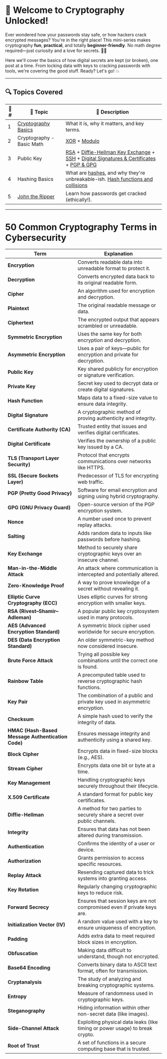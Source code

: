 # 🧠 Welcome to Cryptography Unlocked!

Ever wondered how your passwords stay safe, or how hackers crack encrypted messages? You're in the right place! This mini-series makes cryptography **fun**, **practical**, and totally **beginner-friendly**. No math degree required—just curiosity and a love for secrets. 🕵️‍♂️

Here we'll cover the basics of how digital secrets are kept (or broken), one post at a time. From locking data with keys to cracking passwords with tools, we're covering the good stuff. Ready? Let's go! 💥

---

## 🔍 Topics Covered

| 🔢 # | 🔐 Topic              | 📝 Description                                  |
|-----|------------------------|-----------------------------------------------|
| 1   | [Cryptography Basics](https://github.com/Dee-Techie/Cybersecurity-Portfolio/blob/main/Write-Ups/Cryptography_Basics.md) | What it is, why it matters, and key terms.     |
| 2   | Cryptography - Basic Math           | [XOR](https://github.com/Dee-Techie/Cybersecurity-Portfolio/blob/main/Write-Ups/Crypto-Basic-Math.md#-xor-exclusive-or-operation) + [Modulo](https://github.com/Dee-Techie/Cybersecurity-Portfolio/blob/main/Write-Ups/Crypto-Basic-Math.md#-modulo-operation) |
| 3   | Public Key           | [RSA](https://github.com/Dee-Techie/Cybersecurity-Portfolio/blob/main/Write-Ups/Public-Key-RSA.md) + [Diffie-Hellman Key Exchange](https://github.com/Dee-Techie/Cybersecurity-Portfolio/blob/main/Write-Ups/Diffie-Hellman-Key.md) + [SSH](https://github.com/Dee-Techie/Cybersecurity-Portfolio/blob/main/Write-Ups/SSH.md)  + [Digital Signatures & Certificates](https://github.com/Dee-Techie/Cybersecurity-Portfolio/blob/main/Write-Ups/Digital-signatures-certificates.md) + [PGP & GPG](https://github.com/Dee-Techie/Cybersecurity-Portfolio/blob/main/Write-Ups/PGP-GPG.md)|
| 4   | Hashing Basics      | What are [hashes](https://github.com/Dee-Techie/Cybersecurity-Portfolio/blob/main/Write-Ups/Hashing.md), and why they're unbreakable-ish. [Hash functions and collisions](https://github.com/Dee-Techie/Cybersecurity-Portfolio/blob/main/Write-Ups/Hash-Functions.md)    |
| 5   | [John the Ripper]()        | Learn how passwords get cracked (ethically!). |

--- 
# 50 Common Cryptography Terms in Cybersecurity

| Term                        | Explanation                                                                 |
|-----------------------------|-----------------------------------------------------------------------------|
| **Encryption**              | Converts readable data into unreadable format to protect it.               |
| **Decryption**              | Converts encrypted data back to its original readable form.                |
| **Cipher**                  | An algorithm used for encryption and decryption.                           |
| **Plaintext**               | The original readable message or data.                                     |
| **Ciphertext**              | The encrypted output that appears scrambled or unreadable.                 |
| **Symmetric Encryption**    | Uses the same key for both encryption and decryption.                      |
| **Asymmetric Encryption**   | Uses a pair of keys—public for encryption and private for decryption.      |
| **Public Key**              | Key shared publicly for encryption or signature verification.              |
| **Private Key**             | Secret key used to decrypt data or create digital signatures.              |
| **Hash Function**           | Maps data to a fixed-size value to ensure data integrity.                  |
| **Digital Signature**       | A cryptographic method of proving authenticity and integrity.              |
| **Certificate Authority (CA)** | Trusted entity that issues and verifies digital certificates.           |
| **Digital Certificate**     | Verifies the ownership of a public key issued by a CA.                     |
| **TLS (Transport Layer Security)** | Protocol that encrypts communications over networks like HTTPS.         |
| **SSL (Secure Sockets Layer)** | Predecessor of TLS for encrypting web traffic.                        |
| **PGP (Pretty Good Privacy)** | Software for email encryption and signing using hybrid cryptography.    |
| **GPG (GNU Privacy Guard)** | Open-source version of the PGP encryption system.                          |
| **Nonce**                   | A number used once to prevent replay attacks.                              |
| **Salting**                 | Adds random data to inputs like passwords before hashing.                  |
| **Key Exchange**            | Method to securely share cryptographic keys over an insecure channel.      |
| **Man-in-the-Middle Attack**| An attack where communication is intercepted and potentially altered.      |
| **Zero-Knowledge Proof**    | A way to prove knowledge of a secret without revealing it.                 |
| **Elliptic Curve Cryptography (ECC)** | Uses elliptic curves for strong encryption with smaller keys.          |
| **RSA (Rivest–Shamir–Adleman)** | A popular public key cryptosystem used in many protocols.            |
| **AES (Advanced Encryption Standard)** | A symmetric block cipher used worldwide for secure encryption.     |
| **DES (Data Encryption Standard)** | An older symmetric-key method now considered insecure.             |
| **Brute Force Attack**      | Trying all possible key combinations until the correct one is found.       |
| **Rainbow Table**           | A precomputed table used to reverse cryptographic hash functions.          |
| **Key Pair**                | The combination of a public and private key used in asymmetric encryption. |
| **Checksum**                | A simple hash used to verify the integrity of data.                        |
| **HMAC (Hash-Based Message Authentication Code)** | Ensures message integrity and authenticity using a shared key. |
| **Block Cipher**            | Encrypts data in fixed-size blocks (e.g., AES).                            |
| **Stream Cipher**           | Encrypts data one bit or byte at a time.                                  |
| **Key Management**          | Handling cryptographic keys securely throughout their lifecycle.           |
| **X.509 Certificate**       | A standard format for public key certificates.                             |
| **Diffie-Hellman**          | A method for two parties to securely share a secret over public channels.  |
| **Integrity**               | Ensures that data has not been altered during transmission.                |
| **Authentication**          | Confirms the identity of a user or device.                                |
| **Authorization**           | Grants permission to access specific resources.                           |
| **Replay Attack**           | Resending captured data to trick systems into granting access.             |
| **Key Rotation**            | Regularly changing cryptographic keys to reduce risk.                      |
| **Forward Secrecy**         | Ensures that session keys are not compromised even if private keys are.    |
| **Initialization Vector (IV)** | A random value used with a key to ensure uniqueness of encryption.       |
| **Padding**                 | Adds extra data to meet required block sizes in encryption.                |
| **Obfuscation**             | Making data difficult to understand, though not encrypted.                 |
| **Base64 Encoding**         | Converts binary data to ASCII text format, often for transmission.         |
| **Cryptanalysis**           | The study of analyzing and breaking cryptographic systems.                 |
| **Entropy**                 | Measure of randomness used in cryptographic keys.                          |
| **Steganography**           | Hiding information within other non-secret data (like images).             |
| **Side-Channel Attack**     | Exploiting physical data leaks (like timing or power usage) to break crypto.|
| **Root of Trust**           | A set of functions in a secure computing base that is trusted.  
